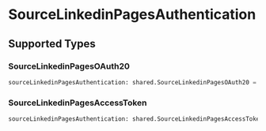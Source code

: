 # SourceLinkedinPagesAuthentication


## Supported Types

### SourceLinkedinPagesOAuth20

```python
sourceLinkedinPagesAuthentication: shared.SourceLinkedinPagesOAuth20 = /* values here */
```

### SourceLinkedinPagesAccessToken

```python
sourceLinkedinPagesAuthentication: shared.SourceLinkedinPagesAccessToken = /* values here */
```


